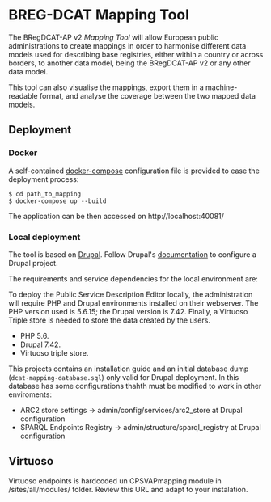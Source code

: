 # BREG-DCAT Mapping Tool

The BRegDCAT-AP v2 _Mapping Tool_ will allow European public administrations to create mappings in order to harmonise different data models used for describing base registries, either within a country or across borders, to another data model, being the BRegDCAT-AP v2 or any other data model. 

This tool can also visualise the mappings, export them in a machine-readable format, and analyse the coverage between the two mapped data models.

## Deployment

### Docker

A self-contained [docker-compose](https://docs.docker.com/compose/install/) configuration file is provided to ease the deployment process:

    $ cd path_to_mapping
    $ docker-compose up --build

The application can be then accessed on http://localhost:40081/

### Local deployment 

The tool is based on [Drupal](https://www.drupal.com). Follow Drupal's [documentation](http://drupal.org/documentation) to configure a Drupal project.


The requirements and service dependencies for the local environment are:

To deploy the Public Service Description Editor locally, the administration will require PHP and Drupal environments installed on their webserver. The PHP version used is 5.6.15; the Drupal version is 7.42. Finally, a Virtuoso Triple store is needed to store the data created by the users.


* PHP 5.6.
* Drupal 7.42.
* Virtuoso triple store.


This projects contains an installation guide and an initial database dump (`dcat-mapping-database.sql`) only valid for Drupal deployment. In this database has some configurations thahth must be modified to work in other enviroments:

* ARC2 store settings -> admin/config/services/arc2_store at Drupal configuration
* SPARQL Endpoints Registry -> admin/structure/sparql_registry at Drupal configuration

## Virtuoso

Virtuoso endpoints is hardcoded un CPSVAPmapping module in /sites/all/modules/ folder. Review this URL and adapt to your instalation.
